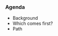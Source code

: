 <!-- .element: class="toc" -->

### Agenda

* Background
* Which comes first?
* Path<!-- .element: class="current-item" -->
